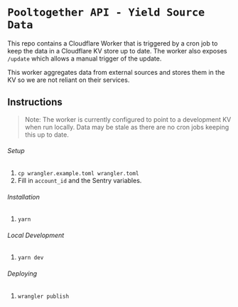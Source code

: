 # `Pooltogether API - Yield Source Data`

This repo contains a Cloudflare Worker that is triggered by a cron job to keep the data in a Cloudflare KV store up to date. The worker also exposes `/update` which allows a manual trigger of the update.

This worker aggregates data from external sources and stores them in the KV so we are not reliant on their services.

## Instructions

> Note: The worker is currently configured to point to a development KV when run locally. Data may be stale as there are no cron jobs keeping this up to date.

###### Setup

1. `cp wrangler.example.toml wrangler.toml`
2. Fill in `account_id` and the Sentry variables.

###### Installation

1. `yarn`

###### Local Development

1. `yarn dev`

###### Deploying

1. `wrangler publish`
